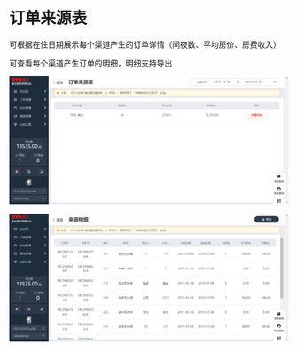 # 订单来源表

可根据在住日期展示每个渠道产生的订单详情（间夜数、平均房价、房费收入）

可查看每个渠道产生订单的明细，明细支持导出

![](../../../.gitbook/assets/image%20%2850%29.png)

![](../../../.gitbook/assets/image%20%2828%29.png)



